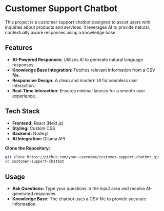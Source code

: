 # Customer Support Chatbot

This project is a customer support chatbot designed to assist users with inquiries about products and services. It leverages AI to provide natural, contextually aware responses using a knowledge base.

## Features

- **AI-Powered Responses:** Utilizes AI to generate natural language responses.
- **Knowledge Base Integration:** Fetches relevant information from a CSV file.
- **Responsive Design:** A clean and modern UI for seamless user interaction.
- **Real-Time Interaction:** Ensures minimal latency for a smooth user experience.

## Tech Stack

- **Frontend:** React (Next.js)
- **Styling:** Custom CSS
- **Backend:** Node.js
- **AI Integration:** Ollama API


**Clone the Repository:**

   ```bash
   git clone https://github.com/your-username/customer-support-chatbot.git
   cd customer-support-chatbot
   ```

## Usage

- **Ask Questions:** Type your questions in the input area and receive AI-generated responses.
- **Knowledge Base:** The chatbot uses a CSV file to provide accurate information.
